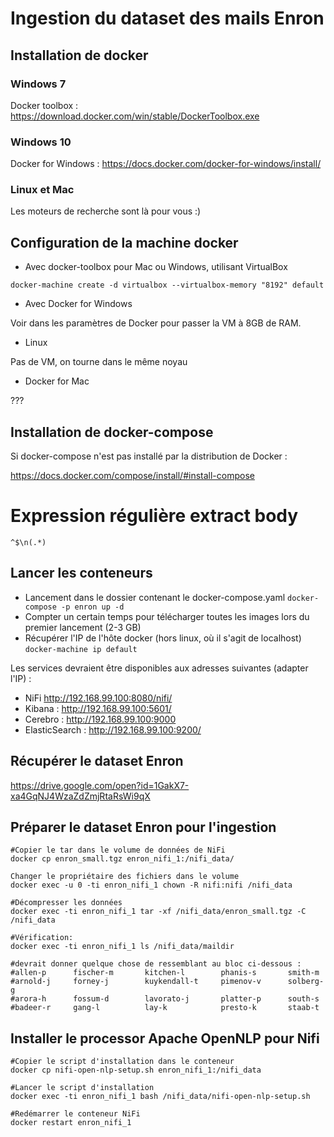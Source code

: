 # Ingestion du dataset des mails Enron

## Installation de docker

### Windows 7 

Docker toolbox : https://download.docker.com/win/stable/DockerToolbox.exe

### Windows 10

Docker for Windows : https://docs.docker.com/docker-for-windows/install/

### Linux et Mac

Les moteurs de recherche sont là pour vous :)

## Configuration de la machine docker

* Avec docker-toolbox pour Mac ou Windows, utilisant VirtualBox

`docker-machine create -d virtualbox --virtualbox-memory "8192" default`

* Avec Docker for Windows

Voir dans les paramètres de Docker pour passer la VM à 8GB de RAM.

* Linux 

Pas de VM, on tourne dans le même noyau

* Docker for Mac 

???

## Installation de docker-compose

Si docker-compose n'est pas installé par la distribution de Docker : 

https://docs.docker.com/compose/install/#install-compose


# Expression régulière extract body

```
^$\n(.*)
```


## Lancer les conteneurs

* Lancement dans le dossier contenant le docker-compose.yaml ``docker-compose -p enron up -d``
* Compter un certain temps pour télécharger toutes les images lors du premier lancement (2-3 GB)
* Récupérer l'IP de l'hôte docker (hors linux, où il s'agit de localhost) ``docker-machine ip default``

Les services devraient être disponibles aux adresses suivantes (adapter l'IP) :

* NiFi http://192.168.99.100:8080/nifi/
* Kibana : http://192.168.99.100:5601/
* Cerebro : http://192.168.99.100:9000
* ElasticSearch : http://192.168.99.100:9200/

## Récupérer le dataset Enron

https://drive.google.com/open?id=1GakX7-xa4GqNJ4WzaZdZmjRtaRsWi9qX

## Préparer le dataset Enron pour l'ingestion

```
#Copier le tar dans le volume de données de NiFi
docker cp enron_small.tgz enron_nifi_1:/nifi_data/

Changer le propriétaire des fichiers dans le volume
docker exec -u 0 -ti enron_nifi_1 chown -R nifi:nifi /nifi_data

#Décompresser les données
docker exec -ti enron_nifi_1 tar -xf /nifi_data/enron_small.tgz -C /nifi_data

#Vérification:
docker exec -ti enron_nifi_1 ls /nifi_data/maildir 

#devrait donner quelque chose de ressemblant au bloc ci-dessous :
#allen-p      fischer-m       kitchen-l        phanis-s       smith-m
#arnold-j     forney-j        kuykendall-t     pimenov-v      solberg-g
#arora-h      fossum-d        lavorato-j       platter-p      south-s
#badeer-r     gang-l          lay-k            presto-k       staab-t
```

## Installer le processor Apache OpenNLP pour Nifi

```
#Copier le script d'installation dans le conteneur
docker cp nifi-open-nlp-setup.sh enron_nifi_1:/nifi_data

#Lancer le script d'installation
docker exec -ti enron_nifi_1 bash /nifi_data/nifi-open-nlp-setup.sh

#Redémarrer le conteneur NiFi
docker restart enron_nifi_1
```
